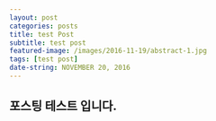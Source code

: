 ```yaml
---
layout: post
categories: posts
title: test Post
subtitle: test post
featured-image: /images/2016-11-19/abstract-1.jpg
tags: [test post]
date-string: NOVEMBER 20, 2016
---
```


## 포스팅 테스트 입니다.
